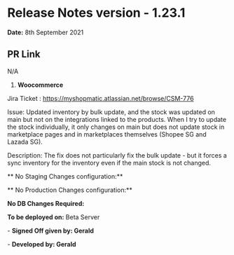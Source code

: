 # Release Notes version - 1.23.1

**Date:** 8th September 2021

## PR Link
N/A

1. **Woocommerce**

Jira Ticket : https://myshopmatic.atlassian.net/browse/CSM-776

Issue: Updated inventory by bulk update, and the stock was updated on main but not on the integrations linked to the products. When I try to update the stock individually, it only changes on main but does not update stock in marketplace pages and in marketplaces themselves (Shopee SG and Lazada SG).

Description: The fix does not particularly fix the bulk update - but it forces a sync inventory for the inventory even if the main stock is not changed.



** No Staging Changes configuration:**

** No Production Changes configuration:**

**No DB Changes Required:**

**To be deployed on:** Beta Server

\- **Signed Off given by: Gerald**

\- **Developed by: Gerald**
